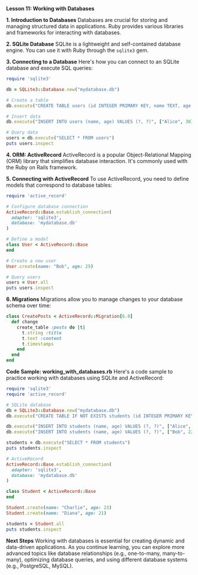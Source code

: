 **Lesson 11: Working with Databases**

**1. Introduction to Databases**
Databases are crucial for storing and managing structured data in applications. Ruby provides various libraries and frameworks for interacting with databases.

**2. SQLite Database**
SQLite is a lightweight and self-contained database engine. You can use it with Ruby through the `sqlite3` gem.

**3. Connecting to a Database**
Here's how you can connect to an SQLite database and execute SQL queries:

```ruby
require 'sqlite3'

db = SQLite3::Database.new("mydatabase.db")

# Create a table
db.execute("CREATE TABLE users (id INTEGER PRIMARY KEY, name TEXT, age INTEGER)")

# Insert data
db.execute("INSERT INTO users (name, age) VALUES (?, ?)", ["Alice", 30])

# Query data
users = db.execute("SELECT * FROM users")
puts users.inspect
```

**4. ORM: ActiveRecord**
ActiveRecord is a popular Object-Relational Mapping (ORM) library that simplifies database interaction. It's commonly used with the Ruby on Rails framework.

**5. Connecting with ActiveRecord**
To use ActiveRecord, you need to define models that correspond to database tables:

```ruby
require 'active_record'

# Configure database connection
ActiveRecord::Base.establish_connection(
  adapter: 'sqlite3',
  database: 'mydatabase.db'
)

# Define a model
class User < ActiveRecord::Base
end

# Create a new user
User.create(name: "Bob", age: 25)

# Query users
users = User.all
puts users.inspect
```

**6. Migrations**
Migrations allow you to manage changes to your database schema over time:

```ruby
class CreatePosts < ActiveRecord::Migration[6.0]
  def change
    create_table :posts do |t|
      t.string :title
      t.text :content
      t.timestamps
    end
  end
end
```

**Code Sample: working_with_databases.rb**
Here's a code sample to practice working with databases using SQLite and ActiveRecord:

```ruby
require 'sqlite3'
require 'active_record'

# SQLite database
db = SQLite3::Database.new("mydatabase.db")
db.execute("CREATE TABLE IF NOT EXISTS students (id INTEGER PRIMARY KEY, name TEXT, age INTEGER)")

db.execute("INSERT INTO students (name, age) VALUES (?, ?)", ["Alice", 20])
db.execute("INSERT INTO students (name, age) VALUES (?, ?)", ["Bob", 22])

students = db.execute("SELECT * FROM students")
puts students.inspect

# ActiveRecord
ActiveRecord::Base.establish_connection(
  adapter: 'sqlite3',
  database: 'mydatabase.db'
)

class Student < ActiveRecord::Base
end

Student.create(name: "Charlie", age: 23)
Student.create(name: "Diana", age: 21)

students = Student.all
puts students.inspect
```

**Next Steps**
Working with databases is essential for creating dynamic and data-driven applications. As you continue learning, you can explore more advanced topics like database relationships (e.g., one-to-many, many-to-many), optimizing database queries, and using different database systems (e.g., PostgreSQL, MySQL).
